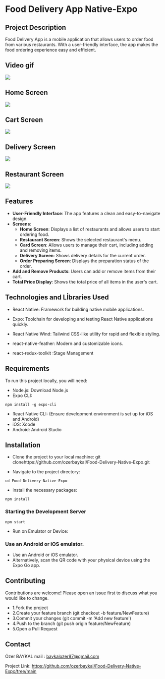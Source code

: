 # Food Delivery App Native-Expo

## Project Description

Food Delivery App is a mobile application that allows users to order food from various restaurants. With a user-friendly interface, the app makes the food ordering experience easy and efficient.

## Video gif

![](./assets/images/screen.gif)

## Home Screen

![](./assets/images/homescreen.png)

## Cart Screen

![](./assets/images/order.png)

## Delivery Screen

![](./assets/images/delivery.png)

## Restaurant Screen

![](./assets/images/menu.png)

## Features

- **User-Friendly Interface**: The app features a clean and easy-to-navigate design.
- **Screens**:
  - **Home Screen**: Displays a list of restaurants and allows users to start ordering food.
  - **Restaurant Screen**: Shows the selected restaurant's menu.
  - **Card Screen**: Allows users to manage their cart, including adding and removing items.
  - **Delivery Screen**: Shows delivery details for the current order.
  - **Order Preparing Screen**: Displays the preparation status of the order.
- **Add and Remove Products**: Users can add or remove items from their cart.
- **Total Price Display**: Shows the total price of all items in the user's cart.

## Technologies and Lİbraries Used

- React Native: Framework for building native mobile applications.
- Expo: Toolchain for developing and testing React Native applications quickly.
- React Native Wind: Tailwind CSS-like utility for rapid and flexible styling.

- react-native-feather: Modern and customizable icons.
- react-redux-toolkit :Stage Management

## Requirements

To run this project locally, you will need:

- Node.js: Download Node.js
- Expo CLI:

```
npm install -g expo-cli
```

- React Native CLI: (Ensure development environment is set up for iOS and Android)
- iOS: Xcode
- Android: Android Studio

## Installation

- Clone the project to your local machine:
  git clonehttps://github.com/ozerbaykal/Food-Delivery-Native-Expo.git

- Navigate to the project directory:

```
cd Food-Delivery-Native-Expo
```

- Install the necessary packages:

```
npm install
```

### Starting the Development Server

```
npm start

```

- Run on Emulator or Device:

### Use an Android or iOS emulator.

- Use an Android or iOS emulator.
- Alternatively, scan the QR code with your physical device using the Expo Go app.
<h2>Contributing</h2>

Contributions are welcome! Please open an issue first to discuss what you would like to change.

- 1.Fork the project
- 2.Create your feature branch (git checkout -b feature/NewFeature)
- 3.Commit your changes (git commit -m 'Add new feature')
- 4.Push to the branch (git push origin feature/NewFeature)
- 5.Open a Pull Request

<h2>Contact</h2>

Özer BAYKAL mail : baykalozer87@gmail.com

Project Link: https://github.com/ozerbaykal/Food-Delivery-Native-Expo/tree/main
